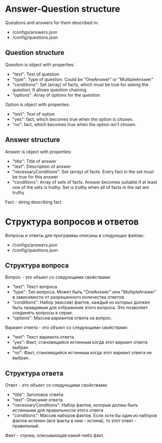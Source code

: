 # Answer-Question structure
Questions and answers for them described in:
* /configs/answers.json
* /config/questions.json

## Question structure
Question is object with properties:
* "text": Text of question
* "type": Type of question. Could be "OneAnswer" or "MultipleAnswer"
* "conditions": Set (array) of facts, which must be true for asking the question. It allows question chaining.
* "options": Array of options for the question.

Option is object with properties:
* "text": Text of option
* "yes": fact, which becomes true when the option is chosen.
* "no": fact, which becomes true when the option isn't chosen.

## Answer structure
Answer is object with properties:
* "title": Title of answer
* "text": Description of answer
* "necessaryConditions": Set (array) of facts. Every fact in the set must be true for this answer
* "conditions": Array of sets of facts. Answer becomes suitable if at least one of the sets is truthy. Set is truthy when all of facts in the set are truthy

Fact - string describing fact

# Структура вопросов и ответов
Вопросы и ответы для программы описаны в следующих файлах:
* /configs/answers.json
* /config/questions.json

## Структура вопроса
Вопрос - это объект со следующими свойствами:
* "text": Текст вопроса
* "type": Тип вопроса. Может быть "OneAnswer" или "MultipleAnswer" в зависимости от разрешенного количества ответов
* "conditions": Набор (массив) фактов, каждый из которых должен быть правдивым для отбражения этого вопроса. Это позволяет соединять вопросы в серии.
* "options": Массив вариантов ответа на вопрос.

Вариант ответа - это объект со следующими свойствами:
* "text": Текст варианта ответа
* "yes": Факт, становящийся истинным когда этот вариант ответа выбран
* "no": Факт, становящийся истинным когда этот вариант ответа не выбран.

## Структура ответа
Ответ - это объект со следующими свойствами:
* "title": Заголовок ответа
* "text": Описание ответа
* "necessaryConditions": Набор фактов, которые должы быть истинными для правильности этого ответа
* "conditions": Массив наборов фактов. Если хотя бы один из наборов фактов истенен (все факты в нем - истина), то этот ответ - правильный.

Факт - строка, описывающая какой-либо факт.